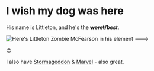 # I wish my dog was here

His name is Littleton, and he's the **~~worst~~/_best_**.

![Here's Littleton Zombie McFearson in his element --->](https://encrypted-tbn0.gstatic.com/images?q=tbn:ANd9GcRZbpH4G0l_kpGsKDR9TbDJImHudF8bVYnf4b0-DEKRo5NQeG2taA)

:heart_eyes:

  I also have [Stormageddon]() & [Marvel]() - also great.

